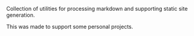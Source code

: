 Collection of utilities for processing markdown and supporting
static site generation. 

This was made to support some personal projects.
